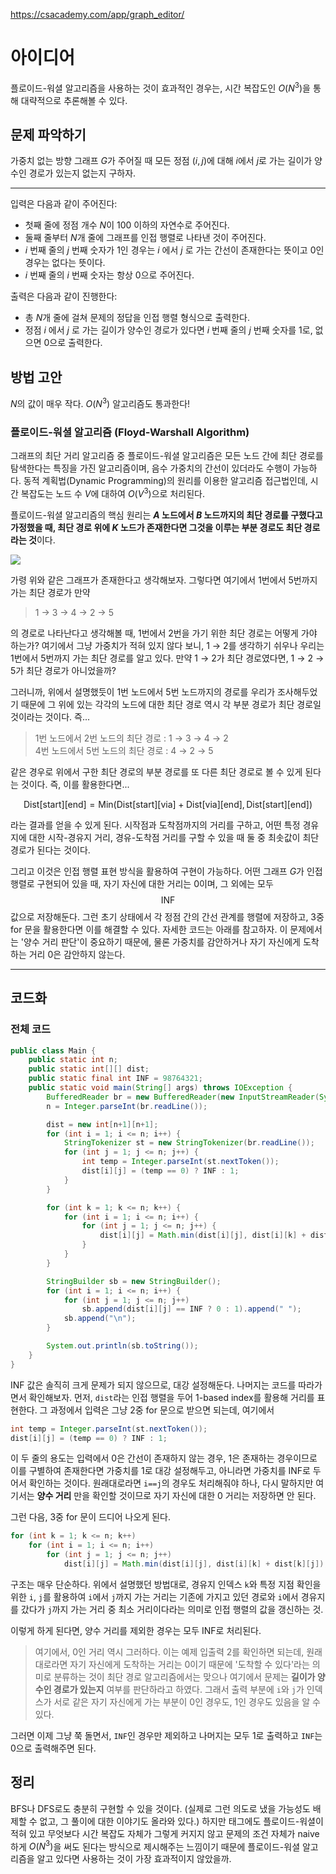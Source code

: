 https://csacademy.com/app/graph_editor/

# 아이디어
플로이드-워셜 알고리즘을 사용하는 것이 효과적인 경우는, 시간 복잡도인 $O(N^3)$을 통해 대략적으로 추론해볼 수 있다.

## 문제 파악하기
가중치 없는 방향 그래프 $G$가 주어질 때 모든 정점 $(i, j)$에 대해 $i$에서 $j$로 가는 길이가 양수인 경로가 있는지 없는지 구하자.

---

입력은 다음과 같이 주어진다:
- 첫째 줄에 정점 개수 $N$이 100 이하의 자연수로 주어진다.
- 둘째 줄부터 $N$개 줄에 그래프를 인접 행렬로 나타낸 것이 주어진다.
- $i$ 번째 줄의 $j$ 번째 숫자가 1인 경우는 $i$ 에서 $j$ 로 가는 간선이 존재한다는 뜻이고 0인 경우는 없다는 뜻이다.
- $i$ 번째 줄의 $i$ 번째 숫자는 항상 0으로 주어진다.

출력은 다음과 같이 진행한다:
- 총 $N$개 줄에 걸쳐 문제의 정답을 인접 행렬 형식으로 출력한다.
- 정점 $i$ 에서 $j$ 로 가는 길이가 양수인 경로가 있다면 $i$ 번째 줄의 $j$ 번째 숫자를 1로, 없으면 0으로 출력한다.

## 방법 고안
$N$의 값이 매우 작다. $O(N^3)$ 알고리즘도 통과한다!

### 플로이드-워셜 알고리즘 (Floyd-Warshall Algorithm)
그래프의 최단 거리 알고리즘 중 플로이드-워셜 알고리즘은 모든 노드 간에 최단 경로를 탐색한다는 특징을 가진 알고리즘이며, 음수 가중치의 간선이 있더라도 수행이 가능하다. 동적 계획법(Dynamic Programming)의 원리를 이용한 알고리즘 접근법인데, 시간 복잡도는 노드 수 $V$에 대하여 $O(V^3)$으로 처리된다.

플로이드-워셜 알고리즘의 핵심 원리는 **$A$ 노드에서 $B$ 노드까지의 최단 경로를 구했다고 가정했을 때, 최단 경로 위에 $K$ 노드가 존재한다면 그것을 이루는 부분 경로도 최단 경로라는 것**&ZeroWidthSpace;이다.

![](https://velog.velcdn.com/images/aoi-aoba/post/03473313-8a28-4da4-8e38-0b1dd4fdf3cf/image.png)

가령 위와 같은 그래프가 존재한다고 생각해보자. 그렇다면 여기에서 1번에서 5번까지 가는 최단 경로가 만약
> 1 → 3 → 4 → 2 → 5

의 경로로 나타난다고 생각해볼 때, 1번에서 2번을 가기 위한 최단 경로는 어떻게 가야 하는가? 여기에서 그냥 가중치가 적혀 있지 않다 보니, 1 → 2를 생각하기 쉬우나 우리는 1번에서 5번까지 가는 최단 경로를 알고 있다. 만약 1 → 2가 최단 경로였다면, 1 → 2 → 5가 최단 경로가 아니었을까?

그러니까, 위에서 설명했듯이 1번 노드에서 5번 노드까지의 경로를 우리가 조사해두었기 때문에 그 위에 있는 각각의 노드에 대한 최단 경로 역시 각 부분 경로가 최단 경로일 것이라는 것이다. 즉...

> 1번 노드에서 2번 노드의 최단 경로 : 1 → 3 → 4 → 2   
> 4번 노드에서 5번 노드의 최단 경로 : 4 → 2 → 5   

같은 경우로 위에서 구한 최단 경로의 부분 경로를 또 다른 최단 경로로 볼 수 있게 된다는 것이다. 즉, 이를 활용한다면...

$$\text{Dist}[\text{start}][\text{end}] = \text{Min}(\text{Dist}[\text{start}][\text{via}] + \text{Dist}[\text{via}][\text{end}], \text{Dist}[\text{start}][\text{end}])$$

라는 결과를 얻을 수 있게 된다. 시작점과 도착점까지의 거리를 구하고, 어떤 특정 경유지에 대한 시작-경유지 거리, 경유-도착점 거리를 구할 수 있을 때 둘 중 최솟값이 최단 경로가 된다는 것이다.

그리고 이것은 인접 행렬 표현 방식을 활용하여 구현이 가능하다. 어떤 그래프 $G$가 인접 행렬로 구현되어 있을 때, 자기 자신에 대한 거리는 0이며, 그 외에는 모두 $$\text{INF}$$ 값으로 저장해둔다. 그런 초기 상태에서 각 정점 간의 간선 관계를 행렬에 저장하고, 3중 for 문을 활용한다면 이를 해결할 수 있다. 자세한 코드는 아래를 참고하자. 이 문제에서는 '양수 거리 판단'이 중요하기 때문에, 물론 가중치를 감안하거나 자기 자신에게 도착하는 거리 0은 감안하지 않는다.

---

## 코드화
### 전체 코드
```java
public class Main {
    public static int n;
    public static int[][] dist;
    public static final int INF = 98764321;
    public static void main(String[] args) throws IOException {
        BufferedReader br = new BufferedReader(new InputStreamReader(System.in));
        n = Integer.parseInt(br.readLine());

        dist = new int[n+1][n+1];
        for (int i = 1; i <= n; i++) {
            StringTokenizer st = new StringTokenizer(br.readLine());
            for (int j = 1; j <= n; j++) {
                int temp = Integer.parseInt(st.nextToken());
                dist[i][j] = (temp == 0) ? INF : 1;
            }
        }

        for (int k = 1; k <= n; k++) {
            for (int i = 1; i <= n; i++) {
                for (int j = 1; j <= n; j++) {
                    dist[i][j] = Math.min(dist[i][j], dist[i][k] + dist[k][j]);
                }
            }
        }

        StringBuilder sb = new StringBuilder();
        for (int i = 1; i <= n; i++) {
            for (int j = 1; j <= n; j++)
                sb.append(dist[i][j] == INF ? 0 : 1).append(" ");
            sb.append("\n");
        }

        System.out.println(sb.toString());
    }
}
```
$\text{INF}$ 값은 솔직히 크게 문제가 되지 않으므로, 대강 설정해둔다. 나머지는 코드를 따라가면서 확인해보자. 먼저, `dist`라는 인접 행렬을 두어 1-based index를 활용해 거리를 표현한다. 그 과정에서 입력은 그냥 2중 for 문으로 받으면 되는데, 여기에서

```java
int temp = Integer.parseInt(st.nextToken());
dist[i][j] = (temp == 0) ? INF : 1;
```

이 두 줄의 용도는 입력에서 0은 간선이 존재하지 않는 경우, 1은 존재하는 경우이므로 이를 구별하여 존재한다면 가중치를 1로 대강 설정해두고, 아니라면 가중치를 INF로 두어서 확인하는 것이다. 원래대로라면 `i==j`의 경우도 처리해줘야 하나, 다시 말하지만 여기서는 **양수 거리** 만을 확인할 것이므로 자기 자신에 대한 0 거리는 저장하면 안 된다.

그런 다음, 3중 for 문이 드디어 나오게 된다.
```java
for (int k = 1; k <= n; k++)
	for (int i = 1; i <= n; i++)
    	for (int j = 1; j <= n; j++)
			dist[i][j] = Math.min(dist[i][j], dist[i][k] + dist[k][j]);
```

구조는 매우 단순하다. 위에서 설명했던 방법대로, 경유지 인덱스 `k`와 특정 지점 확인을 위한 `i`, `j`를 활용하여 `i`에서 `j`까지 가는 거리는 기존에 가지고 있던 경로와 `i`에서 경유지를 갔다가 `j`까지 가는 거리 중 최소 거리이다라는 의미로 인접 행렬의 값을 갱신하는 것.

이렇게 하게 된다면, 양수 거리를 제외한 경우는 모두 INF로 처리된다.

> 여기에서, 0인 거리 역시 그러하다. 이는 예제 입출력 2를 확인하면 되는데, 원래대로라면 자기 자신에게 도착하는 거리는 0이기 때문에 '도착할 수 있다'라는 의미로 분류하는 것이 최단 경로 알고리즘에서는 맞으나 여기에서 문제는 **길이가 양수인 경로가 있는지** 여부를 판단하라고 하였다. 그래서 출력 부분에 `i`와 `j`가 인덱스가 서로 같은 자기 자신에게 가는 부분이 0인 경우도, 1인 경우도 있음을 알 수 있다.

그러면 이제 그냥 쭉 돌면서, `INF`인 경우만 제외하고 나머지는 모두 1로 출력하고 `INF`는 0으로 출력해주면 된다.

## 정리
BFS나 DFS로도 충분히 구현할 수 있을 것이다. (실제로 그런 의도로 냈을 가능성도 배제할 수 없고, 그 풀이에 대한 이야기도 올라와 있다.) 하지만 태그에도 플로이드-워셜이 적혀 있고 무엇보다 시간 복잡도 자체가 그렇게 커지지 않고 문제의 조건 자체가 naive하게 $O(N^3)$을 써도 된다는 방식으로 제시해주는 느낌이기 때문에 플로이드-워셜 알고리즘을 알고 있다면 사용하는 것이 가장 효과적이지 않았을까.
